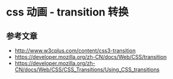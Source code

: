 # css 动画 - transition 转换


## 参考文章

* http://www.w3cplus.com/content/css3-transition
* https://developer.mozilla.org/zh-CN/docs/Web/CSS/transition
* https://developer.mozilla.org/zh-CN/docs/Web/CSS/CSS_Transitions/Using_CSS_transitions
